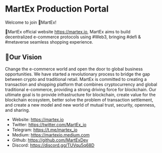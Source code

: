 # MartEx Production Portal

Welcome to join 🛒MartEx!

🛒MartEx official website https://martex.io, MartEx aims to build decentralized e-commerce protocols using #Web3, bringing #defi & #metaverse seamless shopping experience.

## 💬Our Vision

Change the e-commerce world and open the door to global business opportunities. We have started a revolutionary process to bridge the gap between crypto and traditional retail. MartEx is committed to creating a transaction and shopping platform that combines cryptocurrency and global traditional e-commerce, providing a strong driving force for blockchain. Our ultimate goal is to provide infrastructure for blockchain, create value for the blockchain ecosystem, better solve the problem of transaction settlement, and create a new model and new world of mutual trust, security, openness, and sharing.

- Website: https://martex.io
- Twitter: https://twitter.com/MartEx_io
- Telegram: https://t.me/martex_io
- Medium: https://martexio.medium.com
- Github: https://github.com/MartExDev
- Discord: https://discord.gg/TUVqu5q68D
